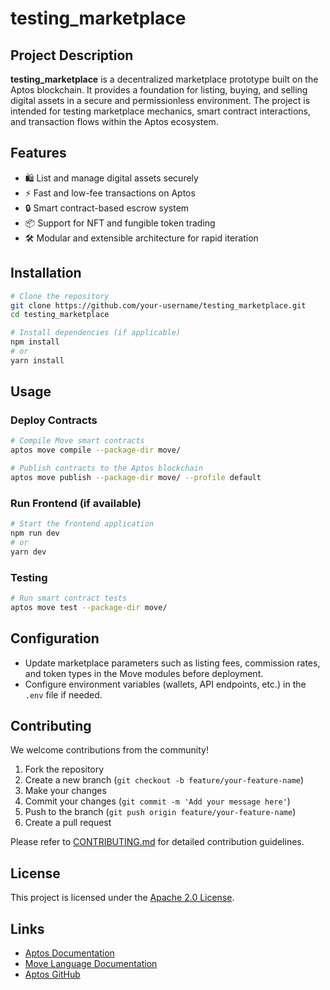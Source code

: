 # testing_marketplace

## Project Description

**testing_marketplace** is a decentralized marketplace prototype built on the Aptos blockchain. It provides a foundation for listing, buying, and selling digital assets in a secure and permissionless environment. The project is intended for testing marketplace mechanics, smart contract interactions, and transaction flows within the Aptos ecosystem.

## Features

- 🛍️ List and manage digital assets securely
- ⚡ Fast and low-fee transactions on Aptos
- 🔒 Smart contract-based escrow system
- 📦 Support for NFT and fungible token trading
- 🛠️ Modular and extensible architecture for rapid iteration

## Installation

```bash
# Clone the repository
git clone https://github.com/your-username/testing_marketplace.git
cd testing_marketplace

# Install dependencies (if applicable)
npm install
# or
yarn install
```

## Usage

### Deploy Contracts

```bash
# Compile Move smart contracts
aptos move compile --package-dir move/

# Publish contracts to the Aptos blockchain
aptos move publish --package-dir move/ --profile default
```

### Run Frontend (if available)

```bash
# Start the frontend application
npm run dev
# or
yarn dev
```

### Testing

```bash
# Run smart contract tests
aptos move test --package-dir move/
```

## Configuration

- Update marketplace parameters such as listing fees, commission rates, and token types in the Move modules before deployment.
- Configure environment variables (wallets, API endpoints, etc.) in the `.env` file if needed.

## Contributing

We welcome contributions from the community!

1. Fork the repository
2. Create a new branch (`git checkout -b feature/your-feature-name`)
3. Make your changes
4. Commit your changes (`git commit -m 'Add your message here'`)
5. Push to the branch (`git push origin feature/your-feature-name`)
6. Create a pull request

Please refer to [CONTRIBUTING.md](CONTRIBUTING.md) for detailed contribution guidelines.

## License

This project is licensed under the [Apache 2.0 License](LICENSE).

## Links

- [Aptos Documentation](https://aptos.dev/)
- [Move Language Documentation](https://move-language.github.io/move/)
- [Aptos GitHub](https://github.com/aptos-labs)
